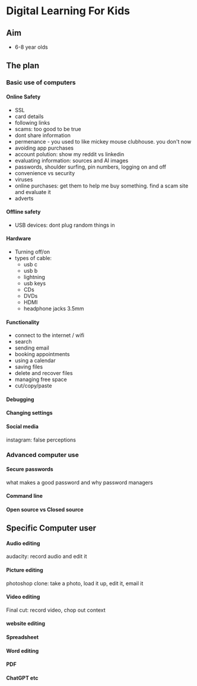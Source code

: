 # Digital Learning For Kids

## Aim

- 6-8 year olds

## The plan

### Basic use of computers

#### Online Safety
- SSL
- card details
- following links
- scams: too good to be true
- dont share information
- permenance - you used to like mickey mouse clubhouse. you don't now
- avoiding app purchases
- account polution: show my reddit vs linkedin
- evaluating information: sources and AI images
- passwords, shoulder surfing, pin numbers, logging on and off
- convenience vs security
- viruses
- online purchases: get them to help me buy something. find a scam site and evaluate it
- adverts

#### Offline safety
- USB devices: dont plug random things in

#### Hardware
- Turning off/on
- types of cable:
  - usb c
  - usb b
  - lightning
  - usb keys
  - CDs
  - DVDs
  - HDMI
  - headphone jacks 3.5mm


#### Functionality
- connect to the internet / wifi
- search
- sending email
- booking appointments
- using a calendar
- saving files
- delete and recover files
- managing free space
- cut/copy/paste



#### Debugging

#### Changing settings

#### Social media
  instagram: false perceptions


### Advanced computer use

#### Secure passwords
  what makes a good password and why
  password managers

#### Command line

#### Open source vs Closed source

## Specific Computer user

#### Audio editing
  audacity: record audio and edit it

#### Picture editing
  photoshop clone: take a photo, load it up, edit it, email it

#### Video editing
  Final cut: record video, chop out context

#### website editing

#### Spreadsheet

#### Word editing

#### PDF

#### ChatGPT etc
